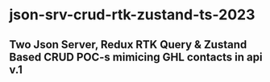 # json-srv-crud-rtk-zustand-ts-2023

## Two Json Server, Redux RTK Query & Zustand Based CRUD POC-s mimicing GHL contacts in api v.1
